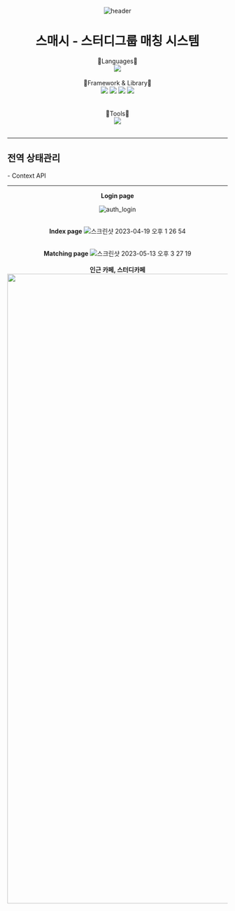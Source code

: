<div align="center">

![header](https://capsule-render.vercel.app/api?type=waving&text=스매시&height=250&fontColor=FFFFFF&fontSize=60&fontAlignY=40&color=timeGradient)
# 스매시 - 스터디그룹 매칭 시스템
<div align="center">📗Languages📗</div>
<div align="center">
  <img src="https://img.shields.io/badge/JavaScript-F7DF1E?style=for-the-badge&logo=JavaScript&logoColor=white"/>
</div>  
<br/>

<div align="center">📕Framework & Library📕</div>
<div align="center">
  <img src="https://img.shields.io/badge/React-61DAFB?style=for-the-badge&logo=react&logoColor=white"/>
  <img src="https://img.shields.io/badge/Axios-5A29E4?style=for-the-badge&logo=Axios&logoColor=white"/>
  <img src="https://img.shields.io/badge/Next.js-000000?style=for-the-badge&logo=Next.js&logoColor=white"/>
  <img src="https://img.shields.io/badge/styledcomponents-DB7093?style=for-the-badge&logo=styledcomponents&logoColor=white"/>
</div>
<br/>
<br/>

<div align="center">📙Tools📙</div>
<div align="center">
  <img src="https://img.shields.io/badge/Visual Studio Code-007ACC?style=for-the-badge&logo=Visual Studio Code&logoColor=white"/>
</div>
<br />
<hr/>
<div align="left">
<h2>전역 상태관리</h2>
- Context API
<br/>
</div>

<hr/>

<div align="center">
<b>Login page</b>

![auth_login](https://user-images.githubusercontent.com/114549939/232966012-b5dc54e9-4c35-40e0-b0eb-1df397175197.gif)
<br />
<br />

<b>Index page</b>
![스크린샷 2023-04-19 오후 1 26 54](https://user-images.githubusercontent.com/114549939/232966968-6119969e-fbfa-4d1d-b5a8-d8066030ea6c.png)
<br />
<br />

<b>Matching page</b>
![스크린샷 2023-05-13 오후 3 27 19](https://github.com/mintmin0320/tutoring/assets/114549939/dc662cea-5089-49c6-931e-4a18bfe430ec)
  <br/>  
<b>인근 카페, 스터디카페</b>
<img width="1440" alt="스크린샷 2023-05-10 오전 9 57 26" src="https://github.com/mintmin0320/tutoring/assets/114549939/a365129d-ca65-4682-b2e0-4f89d8547b7f">

</div>
<br/>  
  </div>
